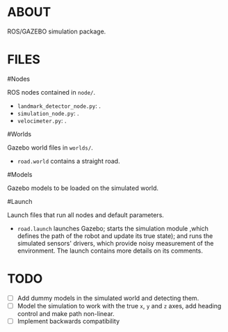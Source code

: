 ABOUT
==============================
ROS/GAZEBO simulation package.

FILES
==============================

#Nodes

ROS nodes contained in `node/`.
* `landmark_detector_node.py`: .
* `simulation_node.py`: .
* `velocimeter.py`: .

#Worlds

Gazebo world files in `worlds/`.
* `road.world` contains a straight road.

#Models

Gazebo models to be loaded on the simulated world.

#Launch

Launch files that run all nodes and default parameters.
* `road.launch` launches Gazebo; starts the simulation module ,which defines the path of the robot and update its true state); and runs the simulated sensors' drivers, which provide noisy measurement of the environment. The launch contains more details on its comments. 

TODO
==============================
- [ ] Add dummy models in the simulated world and detecting them.
- [ ] Model the simulation to work with the true `x`, `y` and `z` axes, add heading control and make path non-linear.
- [ ] Implement backwards compatibility
